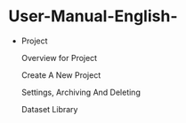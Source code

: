 # User-Manual-English-
- Project

  Overview for Project
  
  Create A New Project
  
  Settings, Archiving And Deleting

  Dataset Library
